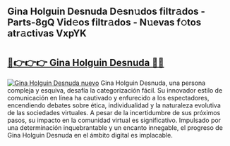## Gina Holguin Desnuda D𝚎sn𝚞dos filtr𝚊dos - Parts-8gQ Vid𝚎os filtr𝚊dos - N𝚞evas f𝚘tos atr𝚊ctivas VxpYK

# <h2><a href="http://mb3p4y.tromn.icu/?c=Gina+Holguin+Desnuda">🔗👉👉👉 Gina Holguin Desnuda 🔗🔗</a></h2>

[![Gina Holguin Desnuda nuevo](https://i.imgur.com/pEAQMta.gif)](http://mb3p4y.tromn.icu/?c=Gina+Holguin+Desnuda)
Gina Holguin Desnuda, una persona compleja y esquiva, desafía la categorización fácil. Su innovador estilo de comunicación en línea ha cautivado y enfurecido a los espectadores, encendiendo debates sobre ética, individualidad y la naturaleza evolutiva de las sociedades virtuales. A pesar de la incertidumbre de sus próximos pasos, su impacto en la comunidad virtual es significativo. Impulsado por una determinación inquebrantable y un encanto innegable, el progreso de Gina Holguin Desnuda en el ámbito digital es implacable.
